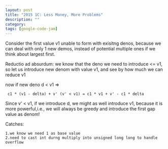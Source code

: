 ```yaml
---
layout: post
title: "2015 1C: Less Money, More Problems"
description: ""
category: 
tags: [google-code-jam]
---
```


Consider the first value v1 unable to form with exisitng denos, because we can deal with only 1 new demos, instead of potential multiple
ones if we think about largest first.

Reductio ad absurdum:
we know that the deno we need to introduce <= v1, so let us introduce new denom with value v1, and see by how much we can reduce v1

now if new deno d  < v1 =>
```
 c1 * (v1 - delta) + v' (v' < v1) = c1 * v1 + v' - c1 * delta

```
Since v' < v1, if we introduce d, we might as well introduce v1, because it is more powerful,i.e., we will always be greedy and introduce
the first gap value as denom!

Catches: 
```
1.we know we need 1 as base value
2.need to cast int durng multiply into unsigned long long to handle overflow
```
